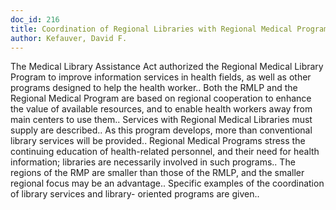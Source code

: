 ```yaml
---
doc_id: 216
title: Coordination of Regional Libraries with Regional Medical Program Projects
author: Kefauver, David F.
---
```


The Medical Library Assistance Act authorized the Regional Medical Library 
Program to improve information services in health fields, as well as other
programs designed to help the health worker.. Both the RMLP and the Regional
Medical Program are based on regional cooperation to enhance the value of 
available resources, and to enable health workers away from main centers to 
use them.. Services with Regional Medical Libraries must supply are described..
As this program develops, more than conventional library services will be
provided..
  Regional Medical Programs stress the continuing education of health-related
personnel, and their need for health information; libraries are necessarily
involved in such programs.. The regions of the RMP are smaller than those of 
the RMLP, and the smaller regional focus may be an advantage..
   Specific examples of the coordination of library services and library-
oriented programs are given..